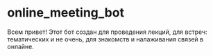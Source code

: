 # online_meeting_bot

Всем привет!
Этот бот создан для проведения лекций, для встреч: тематических и не очень, для знакомств и налаживания связей в онлайне. 
